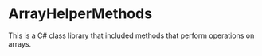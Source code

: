 # ArrayHelperMethods
This is a C# class library that included methods that perform operations on arrays.
